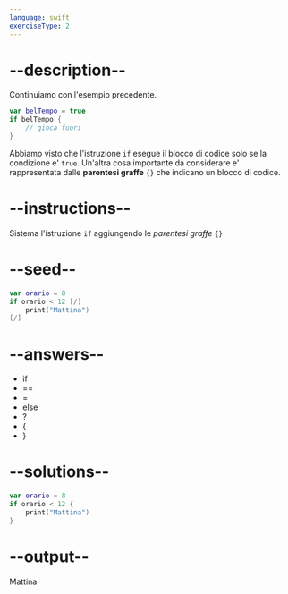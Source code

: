 ```yaml
---
language: swift
exerciseType: 2
---
```


# --description--

Continuiamo con l'esempio precedente.
```swift
var belTempo = true
if belTempo {
    // gioca fuori
}
```
Abbiamo visto che l'istruzione `if` esegue il blocco di codice solo se la condizione e' `true`.
Un'altra cosa importante da considerare e' rappresentata dalle **parentesi graffe** `{}` che indicano un blocco di codice.

# --instructions--

Sistema l'istruzione `if` aggiungendo le *parentesi graffe* `{}`

# --seed--

```swift
var orario = 8
if orario < 12 [/]
    print("Mattina")
[/]
```

# --answers--

- if
- ==
- =
- else
- ?
- {
- }

# --solutions--

```swift
var orario = 8
if orario < 12 {
    print("Mattina")
}
```

# --output--

Mattina

